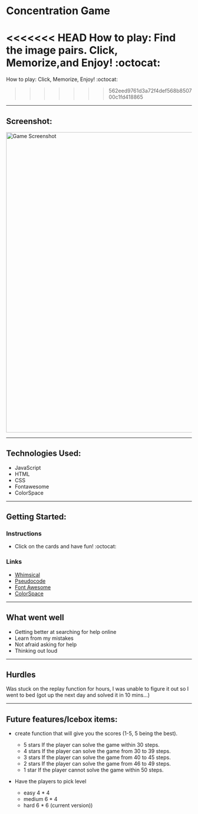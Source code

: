 #  Concentration Game

<<<<<<< HEAD
How to play: Find the image pairs. Click, Memorize,and Enjoy! :octocat:
=======
How to play: Click, Memorize, Enjoy! :octocat:
>>>>>>> 562eed9761d3a72f4def568b850700c1fd418865


---
## Screenshot: 

<img width="814" alt="Game Screenshot" src="https://user-images.githubusercontent.com/104362645/184216371-8137ad50-bb84-4f1d-94be-02c76470271e.png">


---
## Technologies Used:

+ JavaScript
+ HTML
+ CSS
+ Fontawesome
+ ColorSpace


---
## Getting Started: 

### Instructions
+ Click on the cards and have fun! :octocat:

### Links
+ [Whimsical](https://whimsical.com/Xcjun37udFmtK5irbhc6Td#)
+ [Pseudocode](https://docs.google.com/document/d/1V3LmyedQS7Yxx9bd09VqUS3IcurJLoH0Qo1KN671gW8/edit)
+ [Font Awesome](https://fontawesome.com/)
+ [ColorSpace](https://mycolor.space/)


---
## What went well

- Getting better at searching for help online
- Learn from my mistakes
- Not afraid asking for help
- Thinking out loud


---
## Hurdles

Was stuck on the replay function for hours, I was unable to figure it out so I went to bed (got up the next day and solved it in 10 mins...)


---
## Future features/Icebox items:

- create function that will give you the scores (1-5, 5 being the best). 
    - 5 stars If the player can solve the game within 30 steps. 
    - 4 stars If the player can solve the game from 30 to 39 steps.
    - 3 stars If the player can solve the game from 40 to 45 steps.
    - 2 stars If the player can solve the game from 46 to 49 steps.
    - 1 star If the player cannot solve the game within 50 steps.

- Have the players to pick level 
    - easy 4 * 4
    - medium 6 * 4
    - hard 6 * 6 (current version)) 